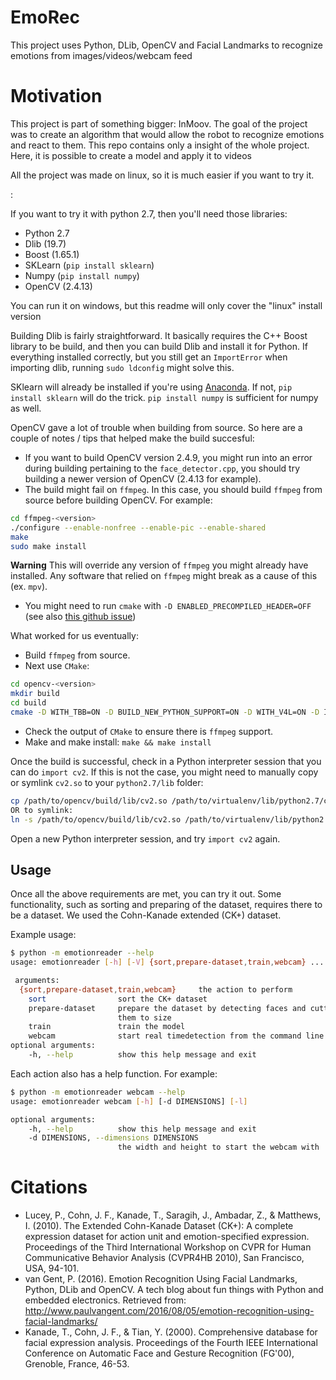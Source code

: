 # EmoRec

This project uses Python, DLib, OpenCV and Facial Landmarks to recognize emotions from images/videos/webcam feed

# Motivation

This project is part of something bigger: InMoov. The goal of the project was to create an algorithm that would allow the robot to recognize emotions and react to them. This repo contains only a insight of the whole project. Here, it is possible to create a model and apply it to videos

All the project was made on linux, so it is much easier if you want to try it.

:

If you want to try it with python 2.7, then you'll need those libraries:
- Python 2.7
- Dlib (19.7)
- Boost (1.65.1)
- SKLearn (`pip install sklearn`)
- Numpy (`pip install numpy`)
- OpenCV (2.4.13)

You can run it on windows, but this readme will only cover the "linux" install version

Building Dlib is fairly straightforward. It basically requires the C++ Boost library to be build, and then you can build Dlib and install it for Python. If everything installed correctly, but you still get an `ImportError` when importing dlib, running `sudo ldconfig` might solve this.

SKlearn will already be installed if you're using [Anaconda](https://www.anaconda.com/). If not, `pip install sklearn` will do the trick. `pip install numpy` is sufficient for numpy as well.

OpenCV gave a lot of trouble when building from source. So here are a couple of notes / tips that helped make the build succesful:
- If you want to build OpenCV version 2.4.9, you might run into an error during building pertaining to the `face_detector.cpp`, you should try building a newer version of OpenCV (2.4.13 for example).
- The build might fail on `ffmpeg`. In this case, you should build `ffmpeg` from source before building OpenCV. For example:
```bash
cd ffmpeg-<version>
./configure --enable-nonfree --enable-pic --enable-shared
make
sudo make install
```
**Warning** This will override any version of `ffmpeg` you might already have installed. Any software that relied on `ffmpeg` might break as a cause of this (ex. `mpv`).
- You might need to run `cmake` with `-D ENABLED_PRECOMPILED_HEADER=OFF` (see also [this github issue](https://github.com/opencv/opencv/issues/8878))

What worked for us eventually:

- Build `ffmpeg` from source.
- Next use `CMake`:
```bash
cd opencv-<version>
mkdir build
cd build
cmake -D WITH_TBB=ON -D BUILD_NEW_PYTHON_SUPPORT=ON -D WITH_V4L=ON -D INSTALL_C_EXAMPLE=ON -D INSTALL_PYTHON_EXAMPLES=ON -D BUILD_EXAMPLES=ON -D WITH_QT=ON -D WITH_OPENGL=ON -D WITH_VTK=ON -D CMAKE_BUILD_TYPE=RELEASE -D CMAKE_INSTALL_PREFIX=/usr/local -D ENABLE_PRECOMPILED_HEADERS=OFF -fPIC ..
```
- Check the output of `CMake` to ensure there is `ffmpeg` support.
- Make and make install: `make && make install`

Once the build is successful, check in a Python interpreter session that you can do `import cv2`. If this is not the case, you might need to manually copy or symlink `cv2.so` to your `python2.7/lib` folder:
```bash
cp /path/to/opencv/build/lib/cv2.so /path/to/virtualenv/lib/python2.7/cv2.so
OR to symlink:
ln -s /path/to/opencv/build/lib/cv2.so /path/to/virtualenv/lib/python2.7/cv2.so
```
Open a new Python interpreter session, and try `import cv2` again.



## Usage

Once all the above requirements are met, you can try it out. Some functionality, such as sorting and preparing of the dataset, requires there to be a dataset. We used the Cohn-Kanade extended (CK+) dataset.

Example usage:
```bash
$ python -m emotionreader --help
usage: emotionreader [-h] [-V] {sort,prepare-dataset,train,webcam} ...

 arguments:
  {sort,prepare-dataset,train,webcam}     the action to perform
    sort                sort the CK+ dataset
    prepare-dataset     prepare the dataset by detecting faces and cutting
                        them to size
    train               train the model
    webcam              start real timedetection from the command line
optional arguments:
    -h, --help          show this help message and exit
```

Each action also has a help function. For example:
```bash
$ python -m emotionreader webcam --help
usage: emotionreader webcam [-h] [-d DIMENSIONS] [-l]

optional arguments:
    -h, --help          show this help message and exit
    -d DIMENSIONS, --dimensions DIMENSIONS
                        the width and height to start the webcam with

```

# Citations
- Lucey, P., Cohn, J. F., Kanade, T., Saragih, J., Ambadar, Z., & Matthews, I. (2010). The Extended Cohn-Kanade Dataset (CK+): A complete expression dataset for action unit and emotion-specified expression. Proceedings of the Third International Workshop on CVPR for Human Communicative Behavior Analysis (CVPR4HB 2010), San Francisco, USA, 94-101.
- van Gent, P. (2016). Emotion Recognition Using Facial Landmarks, Python, DLib and OpenCV. A tech blog about fun things with Python and embedded electronics. Retrieved from: http://www.paulvangent.com/2016/08/05/emotion-recognition-using-facial-landmarks/
- Kanade, T., Cohn, J. F., & Tian, Y. (2000). Comprehensive database for facial expression analysis. Proceedings of the Fourth IEEE International Conference on Automatic Face and Gesture Recognition (FG'00), Grenoble, France, 46-53.
